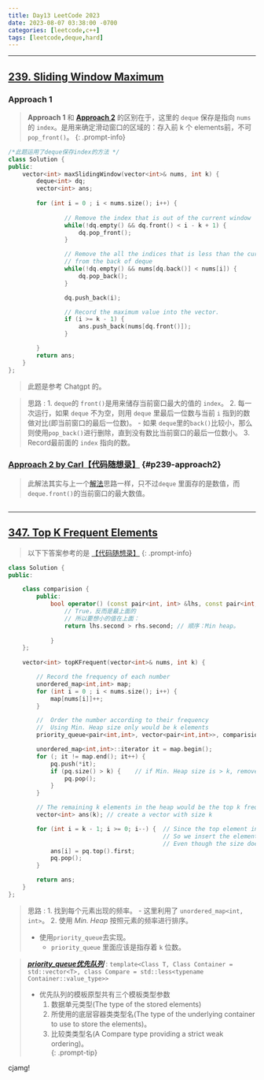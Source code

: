```yaml
---
title: Day13 LeetCode 2023
date: 2023-08-07 03:38:00 -0700
categories: [leetcode,c++]
tags: [leetcode,deque,hard]
---
```



---
## [239. Sliding Window Maximum](https://leetcode.com/problems/sliding-window-maximum/)


### Approach 1 

> **Approach 1** 和 [**Approach 2**](#p239-approach2) 的区别在于，这里的 `deque` 保存是指向 `nums` 的 `index`。是用来确定滑动窗口的区域的：存入前 k 个 elements前，不可`pop_front()`。
{: .prompt-info}

```c++
/*此题运用了deque保存index的方法 */
class Solution {
public:
    vector<int> maxSlidingWindow(vector<int>& nums, int k) {
        deque<int> dq;
        vector<int> ans;
       
        for (int i = 0 ; i < nums.size(); i++) {
                
                // Remove the index that is out of the current window
                while(!dq.empty() && dq.front() < i - k + 1) {
                    dq.pop_front();
                }

                // Remove the all the indices that is less than the current new element
                // from the back of deque
                while(!dq.empty() && nums[dq.back()] < nums[i]) {
                    dq.pop_back();
                }

                dq.push_back(i);

                // Record the maximum value into the vector.
                if (i >= k - 1) {
                    ans.push_back(nums[dq.front()]);
                }

        }
        return ans;
    }
};

```
> 此题是参考 Chatgpt 的。

> 思路
> : 1. `deque`的 `front()`是用来储存当前窗口最大的值的 `index`。
> 2. 每一次运行，如果 `deque` 不为空，则用 `deque` 里最后一位数与当前 `i` 指到的数做对比(即当前窗口的最后一位数)。
>       - 如果 `deque`里的`back()`比较小，那么则使用`pop_back()`进行删除，直到没有数比当前窗口的最后一位数小。
> 3. Record最前面的 `index` 指向的数。

### [Approach 2 by Carl【代码随想录】](https://programmercarl.com/0239.%E6%BB%91%E5%8A%A8%E7%AA%97%E5%8F%A3%E6%9C%80%E5%A4%A7%E5%80%BC.html#%E6%80%9D%E8%B7%AF) {#p239-approach2}

> 此解法其实与上一个[解法](#approach-1)思路一样，只不过`deque` 里面存的是数值，而`deque.front()`的当前窗口的最大数值。

```c++


```


---

## [347. Top K Frequent Elements](https://leetcode.com/problems/top-k-frequent-elements/)

> 以下下答案参考的是 [【代码随想录】](https://programmercarl.com/0347.%E5%89%8DK%E4%B8%AA%E9%AB%98%E9%A2%91%E5%85%83%E7%B4%A0.html#%E6%80%9D%E8%B7%AF)
{: .prompt-info}

```c++
class Solution {
public:

    class comparision {
        public:
            bool operator() (const pair<int, int> &lhs, const pair<int,int> &rhs){
                // True，反而是最上面的
                // 所以要想小的值在上面：
                return lhs.second > rhs.second; // 顺序：Min heap。
                
            }
    };
    
    vector<int> topKFrequent(vector<int>& nums, int k) {

        // Record the frequency of each number
        unordered_map<int,int> map;
        for (int i = 0 ; i < nums.size(); i++) {
            map[nums[i]]++;
        }

        //  Order the number according to their frequency
        //  Using Min. Heap size only would be k elements
        priority_queue<pair<int,int>, vector<pair<int,int>>, comparision> pq;

        unordered_map<int,int>::iterator it = map.begin();
        for (; it != map.end(); it++) {
            pq.push(*it);
            if (pq.size() > k) {    // if Min. Heap size is > k, remove the smallest one
                pq.pop();
            }
        }

        // The remaining k elements in the heap would be the top k frequency element
        vector<int> ans(k); // create a vector with size k

        for (int i = k - 1; i >= 0; i--) {  // Since the top element in the Min Heap is the smallest frequency among those k elements
                                            // So we insert the element from the back of the ans vector.
                                            // Even though the size does not matter
            ans[i] = pq.top().first;        
            pq.pop();
        }

        return ans;
    }
};
```

> 思路
> : 1. 找到每个元素出现的频率。
>       - 这里利用了 `unordered_map<int, int>`。
> 2. 使用 *Min. Heap* 按照元素的频率进行排序。
>   - 使用`priority_queue`去实现。
>       - `priority_queue` 里面应该是指存着 `k` 位数。

> ***[priority_queue优先队列](https://en.cppreference.com/w/cpp/container/priority_queue)*** 
> : `template<Class T, Class Container = std::vector<T>, class Compare = std::less<typename Container::value_type>>`
> - 优先队列的模板原型共有三个模板类型参数
>   1. 数据单元类型(The type of the stored elements)
>   2. 所使用的底层容器类类型名(The type of the underlying container to use to store the elements)。
>   3. 比较类类型名(A Compare type providing a strict weak ordering)。<br>
{: .prompt-tip}

cjamg!